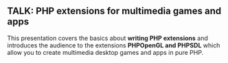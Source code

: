 
## TALK: PHP extensions for multimedia games and apps

This presentation covers the basics about **writing PHP extensions** and introduces the audience to the extensions **PHPOpenGL and PHPSDL** which allow you to create multimedia desktop games and apps in pure PHP.
